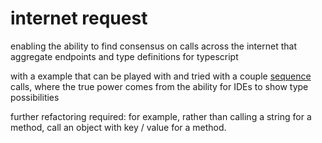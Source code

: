 # internet request
enabling the ability to find consensus on calls across the internet that aggregate endpoints and type definitions for typescript

with a example that can be played with and tried with a couple [sequence](https://docs.sequence.xyz/) calls, where the true power comes from the ability for IDEs to show type possibilities

further refactoring required: for example, rather than calling a string for a method, call an object with key / value for a method.
